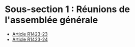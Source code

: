 # Sous-section 1 : Réunions de l'assemblée générale

* [Article R1423-23](./LEGIARTI000018536773.md)
* [Article R1423-24](./LEGIARTI000018536771.md)
